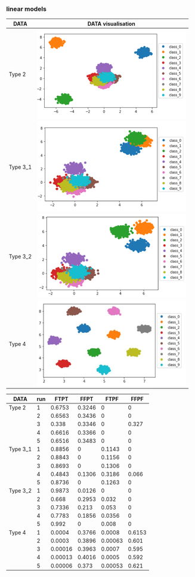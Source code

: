 ### linear models
| DATA | DATA visualisation |
|------|--------------------|
| Type 2 | <img src= ./plots/type_2.png width="400">    |
| Type 3_1 | <img src= ./plots/type_3_1.png  width="400">  |
| Type 3_2 | <img src= ./plots/type_3_2.png  width="400">  |
| Type 4 | <img src= ./plots/type_4.JPG  width="400">  |


| DATA | run | FTPT | FFPT | FTPF | FFPF |
|------|-----|------|------|------|------|
| Type 2 | 1 | 0.6753 | 0.3246 | 0 | 0 |
|        | 2 | 0.6563 | 0.3436 | 0 | 0 |
|        | 3 | 0.338 | 0.3346 | 0 | 0.327 |
|        | 4 | 0.6616 | 0.3366 | 0 | 0 |
|        | 5 | 0.6516 | 0.3483 | 0 | 0 |
| Type 3_1 | 1 | 0.8856 | 0 | 0.1143 | 0 |
|        | 2 | 0.8843 | 0 | 0.1156 | 0 |
|        | 3 | 0.8693 | 0 | 0.1306 | 0 |
|        | 4 | 0.4843 | 0.1306 | 0.3186 | 0.066 |
|        | 5 | 0.8736 | 0 | 0.1263 | 0 |
| Type 3_2 | 1 | 0.9873 | 0.0126 | 0 | 0 |
|        | 2 | 0.668 | 0.2953 | 0.032 | 0 |
|        | 3 | 0.7336 | 0.213 | 0.053 | 0 |
|        | 4 | 0.7783 | 0.1856 | 0.0356 | 0 |
|        | 5 | 0.992 | 0 | 0.008 | 0 |
| Type 4 | 1 | 0.0004 | 0.3766 | 0.0008 | 0.6153 |
|        | 2 | 0.0003 | 0.3896 | 0.00063 | 0.601 |
|        | 3 | 0.00016 | 0.3963 | 0.0007 | 0.595 |
|        | 4 | 0.00013 | 0.4016 | 0.0005 | 0.592 |
|        | 5 | 0.00006 | 0.373 | 0.00053 | 0.621 |
